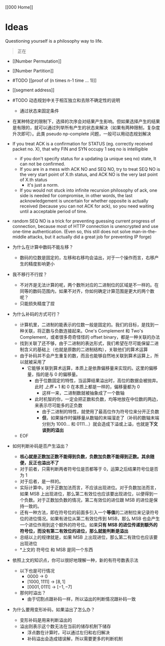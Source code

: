 [[000 Home]] 

# Ideas
Questioning yourself is a philosophy way to life.

> 正在

- [[Number Permutation]]

- [[Number Partition]]

- #TODO [[proof of (n times n-1 time ... 1)]]

- [[segment address]]

- #TODO 动态规划中关于相互独立和去除不确定性的说明
	- 通过状态来固定条件

- 在某种特定的限制下，选择的次序会对结果产生影响。但如果选择产生的结果是有限的，就可以通过列举所有产生的状态来解决（如果有两种限制，复杂度升次即可）。此类 pseudo np-complete 问题，一般可以用动态规划解决

- If you treat ACK is a confirmation for STATUS (eg. correctly received packet no. X), that why FIN and SYN occupy 1 seq no is intelligible
	- if you don't specify status for a updating (a unique seq no) state, It can not be confirmed.
	- If you are in a mess with ACK NO and SEQ NO, try to treat SEQ NO is the very start point of X.th status, and ACK NO is the very last point of X.th status
		- it's just a norm.
	- If you would not stuck into infinite recursion philosophy of ack, one side is needed for compromise, in other words, the last acknowledgement is uncertain for whether opposite is actually received (because you can not ACK for ack), so you need waiting until a acceptable period of time.
- random SEQ NO is a trick for preventing guessing current progress of connection, because most of HTTP connection is unencrypted and use one-time authentication. (Even so, this still does not solve man-in-the-middle attacks, but it actually did a great job for preventing IP forge)

- 为什么在计算中数码不能左移？
	- 数码的位数是固定的，左移和右移均会溢出，对于一个操作而言，右移产生的精度影响更小
- 我不移行不行捏？
	- 不对齐是无法计算的呢，两个数所对应的二进制位的区域是不一样的。在同等的数码范围内，如果不对齐，你如何确定计算范围是更大的两个数呢？
	- 只能损失精度了捏
- 为什么补码的方式可行？
	- 计算机里，二进制的能表示的位数一般是固定的。我们的目标，是找到一种关联，将正数与负数连接起来。One's Complement 和 Two's Complement，或者很多奇奇怪怪的 offset binary，都是一种关联的办法
	- 找到关联了还不够，由于二进制的表达形式，我们希望在尽可能保留二进制含义的基础上（也就是原数的二进制结构），关联他们的算术运算
	- 由于补码并不会产生重复的数，而且也能够自然地关联到算术运算上，所以就被采用了
		- 它能够关联到算术运算，本质上是依靠偏移量来实现的。这里的偏移量，指的是与 0 的偏移量。
			- 由于位数固定的特性，当运算结果溢出时，高位的数据会被抛弃。此时 $上界 + 1$ 和 $0$ 在本质上都是一样的，偏移量都为 0
				- 这样一来，二进制数就被抽象成了一个数轴
			- 此时机智的你，一定会把正数和负数，均等地放在中位数的两边，来表示尽可能多的正负数
				- 由于二进制的特性，就使用了最高位作为符号位来分开正负数
				- **但**，如果操作时偏移量从数轴的末端溜走了（补码的数轴末端分别为 $1000\dots$ 和 $0111\dots$）就会造成下溢或上溢，也就是**下文谈到的溢出**
	- EOF
- 如何判断补码是否产生溢出？
	- **核心就是正数加正数不能得到负数，负数加负数不能得到正数。其余随便，反正也溢出不了**
	- 对于前者，只需判断两者符号位是否都等于 0，运算之后结果符号位是否为 1
	- 对于后者，是一样的。
	- 实际计算中。对于正数加法而言，不应该出现进位。对于负数加法而言，如果 MSB 上出现进位，那么第二有效位也应该要出现进位，以便得到一个负数。对于正数加负数的情况，第二有效位的进位跟 MSB 的进位是保持一致的。
	- 还有一种方法，即在符号位的前面多引入一个**等值**的二进制位来记录符号位的进位情况。如果有进位从第二有效位传到 MSB，那么 MSB 也会产生一个进位作用到这个额外的符号位。如果**只有 MSB 的进位传递到额外的符号位，而没有第二有效位的进位，那么就能判断是溢出**
	- 总结以上的规律就是，如果 MSB 上出现进位，那么第二有效位也应该要出现进位
	- *上文的 符号位 和 MSB 是同一个东西
- 依照上文的知识点，你可以很好地理解一种，新的有符号数表示法
	- 以下也是可行情况
		- $0000$ -> 0
		- $[1000,1111]$ -> $[8, 1]$
		- $[0001, 0111]$ -> $[-1, -7]$
	- 那何时溢出？
		- 由于切割点跟补码一样，所以溢出的判断情况跟补码一致
- 为什么要用变形补码，如果溢出了怎么办？
	- 变形补码是用来判断溢出的
	- 溢出则表示这个数无法在当前的储存机制下储存
		- 浮点数在计算时，可以通过左归和右归解决
		- 补码溢出会造成错误解，所以需要更多的判断机制